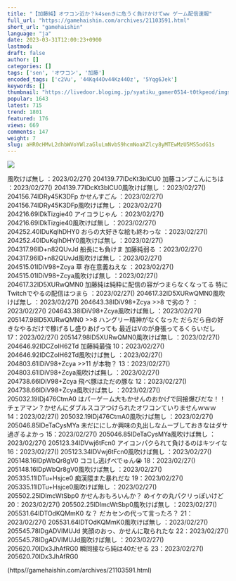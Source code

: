 ```yaml
---
title: "【加藤純】オワコン近か？k4senきに危うく負けかけてww ゲーム配信速報"
full_url: "https://gamehaishin.com/archives/21103591.html"
short_url: "gamehaishin"
language: "ja"
date: 2023-03-31T12:00:23+0900
lastmod: 
draft: false
author: []
categories: []
tags: ['sen', 'オワコン', '加藤']
encoded_tags: ['c2Vu', '44Kq44Ov44Kz44Oz', '5Yqg6Jek']
keywords: []
thumbnail: "https://livedoor.blogimg.jp/syatiku_gamer0514-t0tkpeod/imgs/e/b/eb15dee6.png"
popular: 1643
latest: 715
trend: 1801
featured: 176
views: 669
comments: 147
weight: 7
slug: aHR0cHMvL2dhbWVoYWlzaGluLmNvbS9hcmNoaXZlcy8yMTEwMzU5MS5odG1s
---
```


![](https://livedoor.blogimg.jp/syatiku_gamer0514-t0tkpeod/imgs/e/b/eb15dee6.png)

風吹けば無し ：2023/02/27() 204139.77IDcKt3blCU0 加藤コンプこんにちは ：2023/02/27() 204139.77IDcKt3blCU0風吹けば無し ：2023/02/27() 204156.74IDRy45K3DFp かせんすごん ：2023/02/27() 204156.74IDRy45K3DFp風吹けば無し ：2023/02/27() 204216.69IDkTizgie40 アイコラじゃん ：2023/02/27() 204216.69IDkTizgie40風吹けば無し ：2023/02/27() 204252.40IDuKqIhDHY0 おらの大好きな絵も終わっな ：2023/02/27() 204252.40IDuKqIhDHY0風吹けば無し ：2023/02/27() 204317.96ID+n82QUvJd 船長にも負けま 加藤純弱る ：2023/02/27() 204317.96ID+n82QUvJd風吹けば無し ：2023/02/27() 204515.01IDiV98+Zcya 草 存在意義ねえな ：2023/02/27() 204515.01IDiV98+Zcya風吹けば無し ：2023/02/27() 204617.32ID5XURwQMN0 加藤純は純粋に配信の容がつまらなくなってる 特にTwitchでやるの配信はつまら ：2023/02/27() 204617.32ID5XURwQMN0風吹けば無し ：2023/02/27() 204643.38IDiV98+Zcya >>8 で劣の？ ：2023/02/27() 204643.38IDiV98+Zcya風吹けば無し ：2023/02/27() 205147.98ID5XURwQMN0 >>8 ハングリー精神がなくなった だらだら自の好きなやるだけで稼げるし盛りあげっても 最近はVのが身張ってるくらいだし 17：2023/02/27() 205147.98ID5XURwQMN0風吹けば無し ：2023/02/27() 204646.92IDCZoIH62Td 加藤純最強 10：2023/02/27() 204646.92IDCZoIH62Td風吹けば無し ：2023/02/27() 204803.61IDiV98+Zcya >>11 が本物？ 13：2023/02/27() 204803.61IDiV98+Zcya風吹けば無し ：2023/02/27() 204738.66IDiV98+Zcya 飛べ豚はただの豚な 12：2023/02/27() 204738.66IDiV98+Zcya風吹けば無し ：2023/02/27() 205032.19IDj476CtmA0 はパーゲーム大もかせんのおかげで同接爆びだな！！ チェアマン？かせんにダブルスコアつけられたオワコンていりませんｗｗｗ 14：2023/02/27() 205032.19IDj476CtmA0風吹けば無し ：2023/02/27() 205046.85IDeTaCysMYa 未だににしか興味の丸出しなムーブしておきなはダサ過ぎるよかっ 15：2023/02/27() 205046.85IDeTaCysMYa風吹けば無し ：2023/02/27() 205123.34IDVwj6tFcn0 アイコンパクられて負けるのはキツイな 16：2023/02/27() 205123.34IDVwj6tFcn0風吹けば無し ：2023/02/27() 205148.16IDpWbQr8gV0 ココし逃げべでゅん😭 18：2023/02/27() 205148.16IDpWbQr8gV0風吹けば無し ：2023/02/27() 205335.11IDTu+Hsjce0 痴漢隈また暴れだな 19：2023/02/27() 205335.11IDTu+Hsjce0風吹けば無し ：2023/02/27() 205502.25IDImcWtSbp0 かせんおもろいんか？ めイケの丸パクリっぽいけど 20：2023/02/27() 205502.25IDImcWtSbp0風吹けば無し ：2023/02/27() 205531.64IDTOdKQMmK0 な？ だカセンの代って言ったろ？ 21：2023/02/27() 205531.64IDTOdKQMmK0風吹けば無し ：2023/02/27() 205545.78IDgADVIMUJd 笑顔のおっ、かせんに取られたな 22：2023/02/27() 205545.78IDgADVIMUJd風吹けば無し ：2023/02/27() 205620.70IDx3JhAfRG0 瞬同接なら純は40だせる 23：2023/02/27() 205620.70IDx3JhAfRG0

(https//gamehaishin.com/archives/21103591.html)
